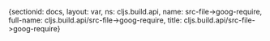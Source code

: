 {sectionid: docs, layout: var, ns: cljs.build.api, name: src-file->goog-require, full-name: cljs.build.api/src-file->goog-require,
  title: cljs.build.api/src-file->goog-require}
